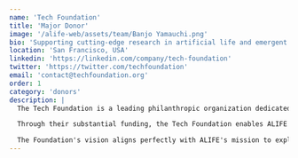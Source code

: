 ```yaml
---
name: 'Tech Foundation'
title: 'Major Donor'
image: '/alife-web/assets/team/Banjo Yamauchi.png'
bio: 'Supporting cutting-edge research in artificial life and emergent systems'
location: 'San Francisco, USA'
linkedin: 'https://linkedin.com/company/tech-foundation'
twitter: 'https://twitter.com/techfoundation'
email: 'contact@techfoundation.org'
order: 1
category: 'donors'
description: |
  The Tech Foundation is a leading philanthropic organization dedicated to advancing breakthrough technologies that have the potential to transform society. Their generous support of ALIFE reflects their commitment to funding research that pushes the boundaries of artificial intelligence and computational biology.

  Through their substantial funding, the Tech Foundation enables ALIFE to pursue ambitious research projects in artificial life, evolutionary algorithms, and emergent systems. Their support covers critical infrastructure, research equipment, and the recruitment of top-tier scientists from around the world.

  The Foundation's vision aligns perfectly with ALIFE's mission to explore the intersection of nature and computation. Their belief in the transformative potential of artificial life research ensures that ALIFE can continue making groundbreaking discoveries that advance our understanding of intelligence, evolution, and the future of AI.
---
```

